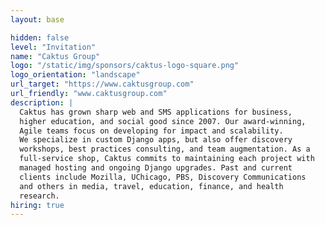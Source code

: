```yaml
---
layout: base

hidden: false
level: "Invitation"
name: "Caktus Group"
logo: "/static/img/sponsors/caktus-logo-square.png"
logo_orientation: "landscape"
url_target: "https://www.caktusgroup.com"
url_friendly: "www.caktusgroup.com"
description: |
  Caktus has grown sharp web and SMS applications for business,
  higher education, and social good since 2007. Our award-winning,
  Agile teams focus on developing for impact and scalability.
  We specialize in custom Django apps, but also offer discovery
  workshops, best practices consulting, and team augmentation. As a
  full-service shop, Caktus commits to maintaining each project with
  managed hosting and ongoing Django upgrades. Past and current
  clients include Mozilla, UChicago, PBS, Discovery Communications
  and others in media, travel, education, finance, and health
  research.
hiring: true
---
```

